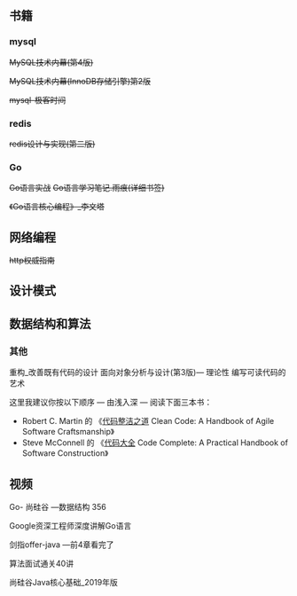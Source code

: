 ## 书籍

### mysql

~~MySQL技术内幕(第4版)~~

~~MySQL技术内幕(InnoDB存储引擎)第2版~~

~~mysql-极客时间~~



### redis

~~redis设计与实现(第二版)~~

### Go

~~Go语言实战~~
~~Go语言学习笔记.雨痕(详细书签)~~ 

~~《Go语言核心编程》_李文塔~~

## 网络编程

~~http权威指南~~





## 设计模式





## 数据结构和算法







### 其他

重构_改善既有代码的设计
面向对象分析与设计(第3版)— 理论性
编写可读代码的艺术 



这里我建议你按以下顺序 — 由浅入深 — 阅读下面三本书：

- Robert C. Martin 的 《[代码整洁之道](https://www.amazon.com/Clean-Code-Handbook-Software-Craftsmanship/dp/0132350882/) Clean Code: A Handbook of Agile Software Craftsmanship》
- Steve McConnell 的 《[代码大全](https://www.amazon.com/Code-Complete-Practical-Handbook-Construction/dp/0735619670/) Code Complete: A Practical Handbook of Software Construction》





## 视频

Go- 尚硅谷 —数据结构 356

Google资深工程师深度讲解Go语言

剑指offer-java —前4章看完了

算法面试通关40讲

尚硅谷Java核心基础_2019年版